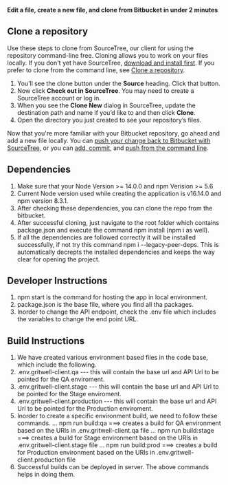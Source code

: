 **Edit a file, create a new file, and clone from Bitbucket in under 2 minutes**


## Clone a repository

Use these steps to clone from SourceTree, our client for using the repository command-line free. Cloning allows you to work on your files locally. If you don't yet have SourceTree, [download and install first](https://www.sourcetreeapp.com/). If you prefer to clone from the command line, see [Clone a repository](https://confluence.atlassian.com/x/4whODQ).

1. You’ll see the clone button under the **Source** heading. Click that button.
2. Now click **Check out in SourceTree**. You may need to create a SourceTree account or log in.
3. When you see the **Clone New** dialog in SourceTree, update the destination path and name if you’d like to and then click **Clone**.
4. Open the directory you just created to see your repository’s files.

Now that you're more familiar with your Bitbucket repository, go ahead and add a new file locally. You can [push your change back to Bitbucket with SourceTree](https://confluence.atlassian.com/x/iqyBMg), or you can [add, commit,](https://confluence.atlassian.com/x/8QhODQ) and [push from the command line](https://confluence.atlassian.com/x/NQ0zDQ).

## Dependencies

 1. Make sure that your  Node Version >= 14.0.0 and npm Verision >= 5.6
 2. Current Node version used while creating the application is v16.14.0 
    and npm version 8.3.1.
 3. After checking these dependencies, you can clone the repo from the bitbucket.
 4. After successful cloning, just navigate to the root folder which contains package.json and execute the command npm install (npm i as well).
 5. If all the dependencies are followed correctly it will be installed successfully, if not try this command npm i --legacy-peer-deps. This is automatically decrepts the 
    installed dependencies and keeps the way clear for opening the project.

## Developer Instructions 

 1. npm start is the command for hosting the app in local environment.
 2. package.json is the base file, where you find all tha packages.
 3. Inorder to change the API endpoint, check the .env file which includes the variables to change the end point URL.

## Build Instructions

  1. We have created various environment based files in the code base, which include the following.
  2. .env.gritwell-client.qa --- this will contain the base url and API Url to be pointed for the QA enviroment.
  3. .env.gritwell-client.stage --- this will contain the base url and API Url to be pointed for the Stage enviroment.
  4. .env.gritwell-client.production --- this will contain the base url and API Url to be pointed for the Production enviroment.
  5. Inorder to create a specific environment build, we need to follow these commands.
     ... npm run build:qa  ===> creates a build for QA environment based on the URls in .env.gritwell-client.qa file
     ... npm run build:stage  ===> creates a build for Stage environment based on the URls in .env.gritwell-client.stage file
     ... npm run build:prod  ===> creates a build for Production environment based on the URls in .env.gritwell-client.production file
  6. Successful builds can be deployed in server. The above commands helps in doing them.   
    
